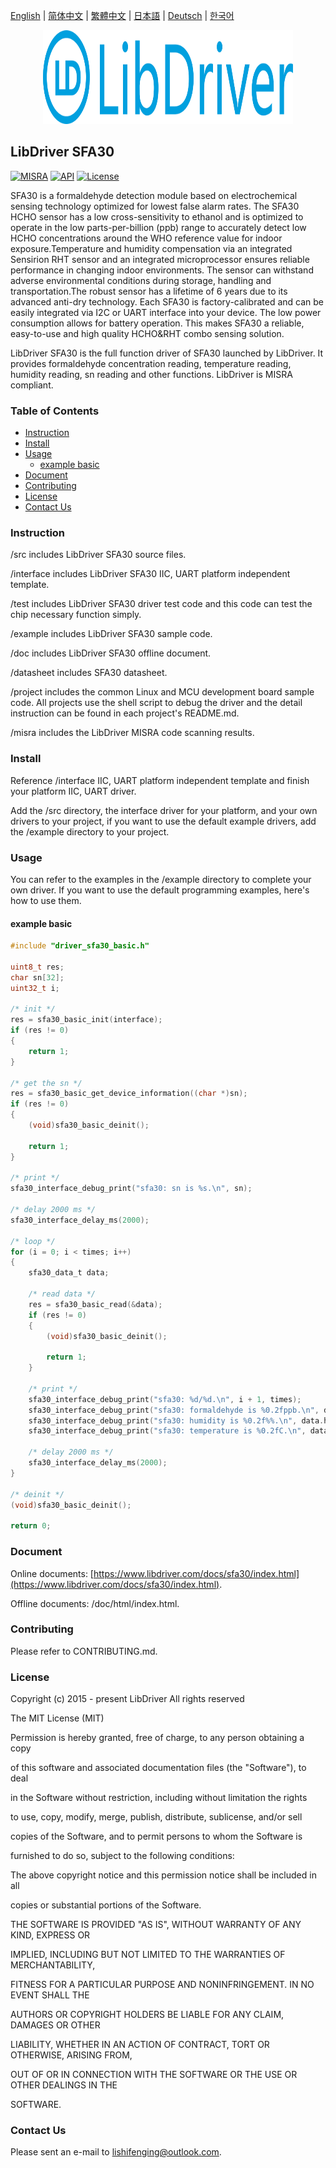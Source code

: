 [English](/README.md) | [ 简体中文](/README_zh-Hans.md) | [繁體中文](/README_zh-Hant.md) | [日本語](/README_ja.md) | [Deutsch](/README_de.md) | [한국어](/README_ko.md)

<div align=center>
<img src="/doc/image/logo.svg" width="400" height="150"/>
</div>

## LibDriver SFA30

[![MISRA](https://img.shields.io/badge/misra-compliant-brightgreen.svg)](/misra/README.md) [![API](https://img.shields.io/badge/api-reference-blue.svg)](https://www.libdriver.com/docs/sfa30/index.html) [![License](https://img.shields.io/badge/license-MIT-brightgreen.svg)](/LICENSE)

SFA30 is a formaldehyde detection module based on electrochemical sensing technology optimized for lowest false alarm rates. The SFA30 HCHO sensor has a low cross-sensitivity to ethanol and is optimized to operate in the low parts-per-billion (ppb) range to accurately detect low HCHO concentrations around the WHO reference value for indoor exposure.Temperature and humidity compensation via an integrated Sensirion RHT sensor and an integrated microprocessor ensures reliable performance in changing indoor environments. The sensor can withstand adverse environmental conditions during storage, handling and transportation.The robust sensor has a lifetime of 6 years due to its advanced anti-dry technology. Each SFA30 is factory-calibrated and can be easily integrated via I2C or UART interface into your device. The low power consumption allows for battery operation. This makes SFA30 a reliable, easy-to-use and high quality HCHO&RHT combo sensing solution.

LibDriver SFA30 is the full function driver of SFA30 launched by LibDriver. It provides formaldehyde concentration reading, temperature reading, humidity reading, sn reading and other functions. LibDriver is MISRA compliant.

### Table of Contents

  - [Instruction](#Instruction)
  - [Install](#Install)
  - [Usage](#Usage)
    - [example basic](#example-basic)
  - [Document](#Document)
  - [Contributing](#Contributing)
  - [License](#License)
  - [Contact Us](#Contact-Us)

### Instruction

/src includes LibDriver SFA30 source files.

/interface includes LibDriver SFA30 IIC, UART platform independent template.

/test includes LibDriver SFA30 driver test code and this code can test the chip necessary function simply.

/example includes LibDriver SFA30 sample code.

/doc includes LibDriver SFA30 offline document.

/datasheet includes SFA30 datasheet.

/project includes the common Linux and MCU development board sample code. All projects use the shell script to debug the driver and the detail instruction can be found in each project's README.md.

/misra includes the LibDriver MISRA code scanning results.

### Install

Reference /interface IIC, UART platform independent template and finish your platform IIC, UART driver. 

Add the /src directory, the interface driver for your platform, and your own drivers to your project, if you want to use the default example drivers, add the /example directory to your project.

### Usage

You can refer to the examples in the /example directory to complete your own driver. If you want to use the default programming examples, here's how to use them.

#### example basic

```C
#include "driver_sfa30_basic.h"

uint8_t res;
char sn[32];
uint32_t i;

/* init */
res = sfa30_basic_init(interface);
if (res != 0)
{
    return 1;
}

/* get the sn */
res = sfa30_basic_get_device_information((char *)sn);
if (res != 0)
{
    (void)sfa30_basic_deinit();

    return 1;
}

/* print */
sfa30_interface_debug_print("sfa30: sn is %s.\n", sn);

/* delay 2000 ms */
sfa30_interface_delay_ms(2000);

/* loop */
for (i = 0; i < times; i++)
{
    sfa30_data_t data;

    /* read data */
    res = sfa30_basic_read(&data);
    if (res != 0)
    {
        (void)sfa30_basic_deinit();

        return 1;
    }

    /* print */
    sfa30_interface_debug_print("sfa30: %d/%d.\n", i + 1, times);
    sfa30_interface_debug_print("sfa30: formaldehyde is %0.2fppb.\n", data.formaldehyde);
    sfa30_interface_debug_print("sfa30: humidity is %0.2f%%.\n", data.humidity);
    sfa30_interface_debug_print("sfa30: temperature is %0.2fC.\n", data.temperature);

    /* delay 2000 ms */
    sfa30_interface_delay_ms(2000);
}

/* deinit */
(void)sfa30_basic_deinit();

return 0;
```

### Document

Online documents: [https://www.libdriver.com/docs/sfa30/index.html](https://www.libdriver.com/docs/sfa30/index.html).

Offline documents: /doc/html/index.html.

### Contributing

Please refer to CONTRIBUTING.md.

### License

Copyright (c) 2015 - present LibDriver All rights reserved



The MIT License (MIT) 



Permission is hereby granted, free of charge, to any person obtaining a copy

of this software and associated documentation files (the "Software"), to deal

in the Software without restriction, including without limitation the rights

to use, copy, modify, merge, publish, distribute, sublicense, and/or sell

copies of the Software, and to permit persons to whom the Software is

furnished to do so, subject to the following conditions: 



The above copyright notice and this permission notice shall be included in all

copies or substantial portions of the Software. 



THE SOFTWARE IS PROVIDED "AS IS", WITHOUT WARRANTY OF ANY KIND, EXPRESS OR

IMPLIED, INCLUDING BUT NOT LIMITED TO THE WARRANTIES OF MERCHANTABILITY,

FITNESS FOR A PARTICULAR PURPOSE AND NONINFRINGEMENT. IN NO EVENT SHALL THE

AUTHORS OR COPYRIGHT HOLDERS BE LIABLE FOR ANY CLAIM, DAMAGES OR OTHER

LIABILITY, WHETHER IN AN ACTION OF CONTRACT, TORT OR OTHERWISE, ARISING FROM,

OUT OF OR IN CONNECTION WITH THE SOFTWARE OR THE USE OR OTHER DEALINGS IN THE

SOFTWARE. 

### Contact Us

Please sent an e-mail to lishifenging@outlook.com.